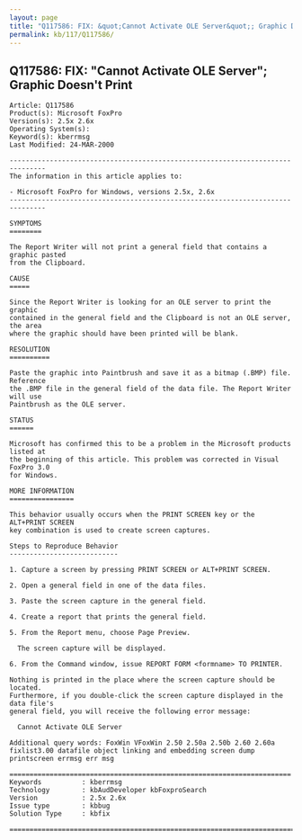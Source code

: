 ```yaml
---
layout: page
title: "Q117586: FIX: &quot;Cannot Activate OLE Server&quot;; Graphic Doesn't Print"
permalink: kb/117/Q117586/
---
```


## Q117586: FIX: &quot;Cannot Activate OLE Server&quot;; Graphic Doesn't Print

	Article: Q117586
	Product(s): Microsoft FoxPro
	Version(s): 2.5x 2.6x
	Operating System(s): 
	Keyword(s): kberrmsg
	Last Modified: 24-MAR-2000
	
	-------------------------------------------------------------------------------
	The information in this article applies to:
	
	- Microsoft FoxPro for Windows, versions 2.5x, 2.6x 
	-------------------------------------------------------------------------------
	
	SYMPTOMS
	========
	
	The Report Writer will not print a general field that contains a graphic pasted
	from the Clipboard.
	
	CAUSE
	=====
	
	Since the Report Writer is looking for an OLE server to print the graphic
	contained in the general field and the Clipboard is not an OLE server, the area
	where the graphic should have been printed will be blank.
	
	RESOLUTION
	==========
	
	Paste the graphic into Paintbrush and save it as a bitmap (.BMP) file. Reference
	the .BMP file in the general field of the data file. The Report Writer will use
	Paintbrush as the OLE server.
	
	STATUS
	======
	
	Microsoft has confirmed this to be a problem in the Microsoft products listed at
	the beginning of this article. This problem was corrected in Visual FoxPro 3.0
	for Windows.
	
	MORE INFORMATION
	================
	
	This behavior usually occurs when the PRINT SCREEN key or the ALT+PRINT SCREEN
	key combination is used to create screen captures.
	
	Steps to Reproduce Behavior
	---------------------------
	
	1. Capture a screen by pressing PRINT SCREEN or ALT+PRINT SCREEN.
	
	2. Open a general field in one of the data files.
	
	3. Paste the screen capture in the general field.
	
	4. Create a report that prints the general field.
	
	5. From the Report menu, choose Page Preview.
	
	  The screen capture will be displayed.
	
	6. From the Command window, issue REPORT FORM <formname> TO PRINTER.
	
	Nothing is printed in the place where the screen capture should be located.
	Furthermore, if you double-click the screen capture displayed in the data file's
	general field, you will receive the following error message:
	
	  Cannot Activate OLE Server
	
	Additional query words: FoxWin VFoxWin 2.50 2.50a 2.50b 2.60 2.60a fixlist3.00 datafile object linking and embedding screen dump printscreen errmsg err msg
	
	======================================================================
	Keywords          : kberrmsg 
	Technology        : kbAudDeveloper kbFoxproSearch
	Version           : 2.5x 2.6x
	Issue type        : kbbug
	Solution Type     : kbfix
	
	=============================================================================
	

